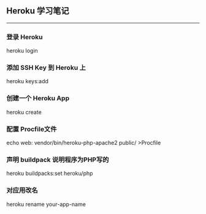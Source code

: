 ## Heroku 学习笔记
---
### 登录 Heroku
heroku login 

### 添加 SSH Key 到 Heroku 上
heroku keys:add

### 创建一个 Heroku App
heroku create

### 配置 Procfile文件
echo web: vendor/bin/heroku-php-apache2 public/ >Procfile

### 声明 buildpack 说明程序为PHP写的
heroku buildpacks:set heroku/php

### 对应用改名
heroku rename your-app-name